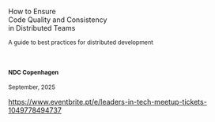 How to Ensure<br>
Code Quality and Consistency<br>
in Distributed Teams

<small>
A guide to best practices for distributed development
</small>

&nbsp;

<small>

#### NDC Copenhagen
September, 2025

</small>


<aside class="notes">

https://www.eventbrite.pt/e/leaders-in-tech-meetup-tickets-1049778494737

</aside>
